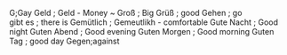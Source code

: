 G;Gay
Geld ; Geld - Money ~
Groß ; Big
Grüß ; good
Gehen ; go  
gibt es ; there is
Gemütlich ; Gemeutlikh - comfortable
Gute Nacht ; Good night
Guten Abend ; Good evening
Guten Morgen ; Good morning
Guten Tag ; good day
Gegen;against

